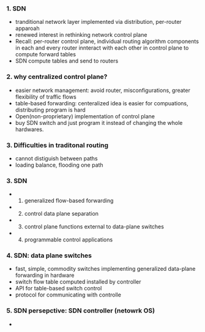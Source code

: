 ### 1. SDN
- tranditional network layer implemented via distribution, per-router apparoah 
- renewed interest in rethinking network control plane 
- Recall: per-router control plane, individual routing algorithm components in each and every router innteract with each other in control plane to compute forward tables
- SDN compute tables and send to routers 
### 2. why centralized control plane?
- easier network management: avoid router, misconfigurations, greater flexibility of traffic flows
- table-based forwarding: centeralized idea is easier for compuations, distributing program is hard
- Open(non-proprietary) implementation of control plane 
- buy SDN switch and just program it instead of changing the whole hardwares. 
### 3. Difficulties in traditonal routing
- cannot distiguish between paths 
- loading balance, flooding one path 
### 3. SDN 
- 1. generalized flow-based forwarding 
- 2. control data plane separation 
- 3. control plane functions external to data-plane switches 
- 4. programmable control applications 
### 4. SDN: data plane switches 
- fast, simple, commodity switches implementing generalized data-plane forwarding in hardware 
- switch flow table computed installed by controller 
- API for table-based switch control 
- protocol for communicating with controlle
### 5. SDN persepctive: SDN controller (netowrk OS)
- 
